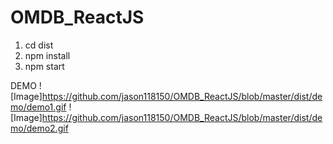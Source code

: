 # OMDB_ReactJS
1. cd dist
2. npm install
3. npm start

DEMO
![Image]https://github.com/jason118150/OMDB_ReactJS/blob/master/dist/demo/demo1.gif
![Image]https://github.com/jason118150/OMDB_ReactJS/blob/master/dist/demo/demo2.gif
